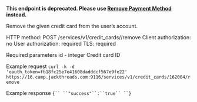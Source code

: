 **This endpoint is deprecated. Please use [Remove Payment Method](jackthreads-v1-api-payment-methods-remove) instead.**    
 
Remove the given credit card from the user’s account.
 
 HTTP method: POST /services/v1/credit_cards/<id>/remove
 Client authorization: no
 User authorization: required
 TLS: required
 
 Required parameters
  id  - integer Credit card ID
 
 Example request
 `curl -k -d 'oauth_token=fb18fc25e7e41608dadddcf567e9fe22' https://16.camp.jackthreads.com:9116/services/v1/credit_cards/162004/remove`
 
 Example response
 `{``
 ``"success"``:``true``
 ``}`